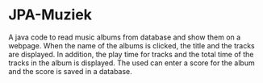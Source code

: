 # JPA-Muziek
A java code to read music albums from database and show them on a webpage. 
When the name of the albums is clicked, the title and the tracks are displayed. 
In addition, the play time for tracks and the total time of the tracks in the album is displayed.
The used can enter a score for the album and the score is saved in a database.
